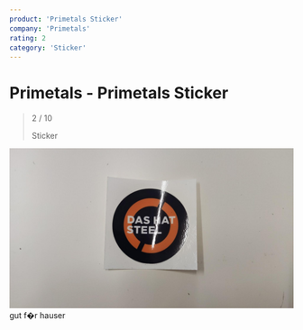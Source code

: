 ```yaml
---
product: 'Primetals Sticker'
company: 'Primetals'
rating: 2
category: 'Sticker'
---
```


# Primetals - Primetals Sticker
>
> 2 / 10
>
> Sticker

![Primetals Sticker](./assets/primetals-primetals-sticker-37f7d30f-f6c7-4289-a7ae-3be393c12e83.jpg)
gut f�r hauser
